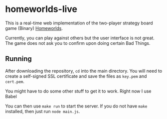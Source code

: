 # homeworlds-live

This is a real-time web implementation of the two-player strategy board game (Binary) [Homeworlds](https://www.looneylabs.com/games/homeworlds).

Currently, you can play against others but the user interface is not great. The game does not ask you to confirm upon doing certain Bad Things. 

## Running

After downloading the repository, `cd` into the main directory. You will need to create a self-signed SSL certificate and save the files as `key.pem` and `cert.pem`.

You might have to do some other stuff to get it to work. Right now I use Babel 

You can then use `make run` to start the server. If you do not have `make` installed, then just run `node main.js`.



